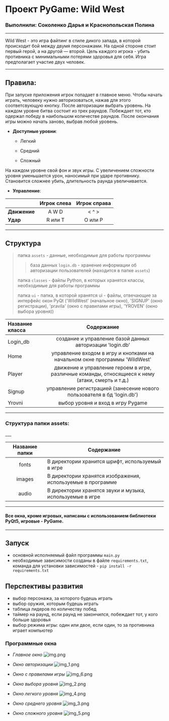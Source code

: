 # Проект PyGame: Wild West



### Выполнили: Соколенко Дарья и Краснопольская Полина

---

Wild West - это игра файтинг в стиле дикого запада, в которой происходит бой между двумя персонажами. На одной стороне стоит первый герой, 
а на другой — второй. Цель каждого игрока - убить противника с минимальными потерями здоровья для себя. 
Игра предполагает участие двух человек.

---

## Правила:
При запуске приложения игрок попадает в главное меню. Чтобы начать играть, человеку нужно авторизоваться, нажав для этого соответсвующую кнопку.
После авторизации выбрать уровень. На каждом уровне битва состоит из трех раундов. Побеждает тот, кто одержал победу в наибольшом количестве раундов.
После окончания игры можно начать заново, выбрав любой уровень.

* **Доступные уровни**:

  - Легкий

  - Средний

  - Сложный

На каждом уровне свой фон и звук игры. С увеличением сложности уровня уменьшается урон, наносимый при ударе противнику.
Становится сложнее убить, длительность раунда увеличивается.
* **Управление**:


|              | Игрок слева | Игрок справа  |
|:-------------|:-----------:|:-------------:|
| **Движение** |    A W D    |     < ^ >     |
| **Удар**     |   R или T   |    O или P    |
           

--- 

## Структура

> папка `assets` - данные, необходимые для работы программы
>> база данных `login.db` - хранение информации об авторизации пользователей (находится в папке `assets`)
>
> папка `classes` - файлы Python, в которых хранятся классы, необходимые для работы программы
> 
> папка `ui` - папка, в которой хранятся ui - файлы, отвечающие за интерфейс окон PyQt ('WildWest' (начальное окно), 'SIGNUP' (окно регистрации), 'pravila' (окно с правилами игры), 'YROVEN' (окно выбора уровня))

| Название класса |                                            Содержание                                             |
|:----------------|:-------------------------------------------------------------------------------------------------:|
| Login_db        |                     создание и управление базой данных авторизации 'login.db'                     |
| Home            |            управление входом в игру и кнопками на начальном окне программы 'WildWest'             |
| Player          | движение и управление героем в игре, различные команды, относящиеся к нему (атаки, смерть и т.д.) |
| Signup          |              управление регистрацией (занесение нового пользователя в бд 'login.db')              |
| Yrovni          |                                 выбор уровня и вход в игру Pygame                                 |


___
<h3>Структура папки assets:</h3>
___

| Название папки | Содержание                                                  |
|:--------------:|-------------------------------------------------------------|
|     fonts      | В директории хранится шрифт, используемый в игре            |
|     images     | В директории хранятся изображения, используемые в программе |
|     audio      | В директории хранятся звуки и музыка, используемые в игре   |

---

#### Все окна, кроме игровых, написаны с использованием библиотеки PyQt5, игровые - PyGame.

---

## Запуск

- основной исполняемый файл программы `main.py`
- необходимые зависимости созданы в файле `requirements.txt`, команда для установки зависимостей - `pip install -r requirements.txt`


## Перспективы развития

- выбор персонажа, за которого будешь играть
- выбор оружия, которым будешь играть
- таблица лидеров по количеству побед
- таймер на раунд, если раунд не закончился, побеждает тот, у кого больше здоровья
- выбор режима игры: один или двое, если один, то за противника играет компьютер

### Программные окна

- *Главное окно*
![img.png](assets/images/readme/img.png)

- *Окно авторизации*
![img_1.png](assets/images/readme/img_1.png)

- *Окно с правилами игры*
![img_6.png](assets/images/readme/img_6.png)

- *Окно выбора уровня*
![img_2.png](assets/images/readme/img_2.png)

- *Окно легкого уровня*
![img_4.png](assets/images/readme/img_4.png)

- *Окно среднего уровня*
![img_3.png](assets/images/readme/img_3.png)

- *Окно сложного уровня*
![img_5.png](assets/images/readme/img_5.png)
